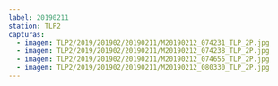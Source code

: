 ```yaml
---
label: 20190211
station: TLP2
capturas:
  - imagem: TLP2/2019/201902/20190211/M20190212_074231_TLP_2P.jpg
  - imagem: TLP2/2019/201902/20190211/M20190212_074238_TLP_2P.jpg
  - imagem: TLP2/2019/201902/20190211/M20190212_074655_TLP_2P.jpg
  - imagem: TLP2/2019/201902/20190211/M20190212_080330_TLP_2P.jpg
---
```


